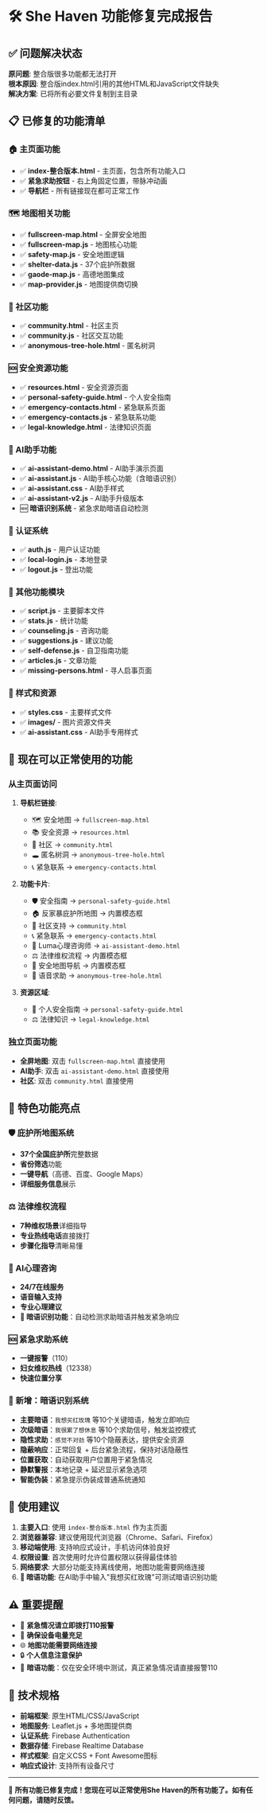 # 🛠️ She Haven 功能修复完成报告

## ✅ 问题解决状态

**原问题**: 整合版很多功能都无法打开  
**根本原因**: 整合版index.html引用的其他HTML和JavaScript文件缺失  
**解决方案**: 已将所有必要文件复制到主目录  

## 📋 已修复的功能清单

### 🏠 主页面功能
- ✅ **index-整合版本.html** - 主页面，包含所有功能入口
- ✅ **紧急求助按钮** - 右上角固定位置，带脉冲动画
- ✅ **导航栏** - 所有链接现在都可正常工作

### 🗺️ 地图相关功能
- ✅ **fullscreen-map.html** - 全屏安全地图
- ✅ **fullscreen-map.js** - 地图核心功能
- ✅ **safety-map.js** - 安全地图逻辑  
- ✅ **shelter-data.js** - 37个庇护所数据
- ✅ **gaode-map.js** - 高德地图集成
- ✅ **map-provider.js** - 地图提供商切换

### 👥 社区功能
- ✅ **community.html** - 社区主页
- ✅ **community.js** - 社区交互功能
- ✅ **anonymous-tree-hole.html** - 匿名树洞

### 🆘 安全资源功能
- ✅ **resources.html** - 安全资源页面
- ✅ **personal-safety-guide.html** - 个人安全指南
- ✅ **emergency-contacts.html** - 紧急联系页面
- ✅ **emergency-contacts.js** - 紧急联系功能
- ✅ **legal-knowledge.html** - 法律知识页面

### 🤖 AI助手功能
- ✅ **ai-assistant-demo.html** - AI助手演示页面
- ✅ **ai-assistant.js** - AI助手核心功能（含暗语识别）
- ✅ **ai-assistant.css** - AI助手样式
- ✅ **ai-assistant-v2.js** - AI助手升级版本
- 🆕 **暗语识别系统** - 紧急求助暗语自动检测

### 🔐 认证系统
- ✅ **auth.js** - 用户认证功能
- ✅ **local-login.js** - 本地登录
- ✅ **logout.js** - 登出功能

### 📱 其他功能模块
- ✅ **script.js** - 主要脚本文件
- ✅ **stats.js** - 统计功能
- ✅ **counseling.js** - 咨询功能
- ✅ **suggestions.js** - 建议功能
- ✅ **self-defense.js** - 自卫指南功能
- ✅ **articles.js** - 文章功能
- ✅ **missing-persons.html** - 寻人启事页面

### 🎨 样式和资源
- ✅ **styles.css** - 主要样式文件
- ✅ **images/** - 图片资源文件夹
- ✅ **ai-assistant.css** - AI助手专用样式

## 🎯 现在可以正常使用的功能

### 从主页面访问
1. **导航栏链接**:
   - 🗺️ 安全地图 → `fullscreen-map.html`
   - 📚 安全资源 → `resources.html`
   - 👥 社区 → `community.html`
   - 🕳️ 匿名树洞 → `anonymous-tree-hole.html`
   - 📞 紧急联系 → `emergency-contacts.html`

2. **功能卡片**:
   - 🛡️ 安全指南 → `personal-safety-guide.html`
   - 🏠 反家暴庇护所地图 → 内置模态框
   - 👥 社区支持 → `community.html`
   - 📞 紧急联系 → `emergency-contacts.html`
   - 🤖 Luma心理咨询师 → `ai-assistant-demo.html`
   - ⚖️ 法律维权流程 → 内置模态框
   - 🧭 安全地图导航 → 内置模态框
   - 🎤 语音求助 → `anonymous-tree-hole.html`

3. **资源区域**:
   - 📖 个人安全指南 → `personal-safety-guide.html`
   - ⚖️ 法律知识 → `legal-knowledge.html`

### 独立页面功能
- **全屏地图**: 双击 `fullscreen-map.html` 直接使用
- **AI助手**: 双击 `ai-assistant-demo.html` 直接使用
- **社区**: 双击 `community.html` 直接使用

## 🚀 特色功能亮点

### 🛡️ 庇护所地图系统
- **37个全国庇护所**完整数据
- **省份筛选**功能
- **一键导航**（高德、百度、Google Maps）
- **详细服务信息**展示

### ⚖️ 法律维权流程
- **7种维权场景**详细指导
- **专业热线电话**直接拨打
- **步骤化指导**清晰易懂

### 🤖 AI心理咨询
- **24/7在线服务**
- **语音输入支持**
- **专业心理建议**
- **🚨 暗语识别功能**：自动检测求助暗语并触发紧急响应

### 🆘 紧急求助系统
- **一键报警**（110）
- **妇女维权热线**（12338）
- **快速位置分享**

### 🚨 新增：暗语识别系统
- **主要暗语**：`我想买红玫瑰` 等10个关键暗语，触发立即响应
- **次级暗语**：`我很累了想休息` 等10个求助信号，触发监控模式  
- **隐性求助**：`感觉不对劲` 等10个隐蔽表达，提供安全资源
- **隐蔽响应**：正常回复 + 后台紧急流程，保持对话隐蔽性
- **位置获取**：自动获取用户位置用于紧急情况
- **静默警报**：本地记录 + 延迟显示紧急选项
- **智能伪装**：紧急提示伪装成普通系统通知

## 📱 使用建议

1. **主要入口**: 使用 `index-整合版本.html` 作为主页面
2. **浏览器兼容**: 建议使用现代浏览器（Chrome、Safari、Firefox）
3. **移动端使用**: 支持响应式设计，手机访问体验良好
4. **权限设置**: 首次使用时允许位置权限以获得最佳体验
5. **网络要求**: 大部分功能支持离线使用，地图功能需要网络连接
6. **🚨 暗语功能**: 在AI助手中输入"我想买红玫瑰"可测试暗语识别功能

## ⚠️ 重要提醒

- 🚨 **紧急情况请立即拨打110报警**
- 📱 **确保设备电量充足**
- 🌐 **地图功能需要网络连接**
- 🔒 **个人信息注意保护**
- 🚨 **暗语功能**：仅在安全环境中测试，真正紧急情况请直接报警110

## 🔧 技术规格

- **前端框架**: 原生HTML/CSS/JavaScript
- **地图服务**: Leaflet.js + 多地图提供商
- **认证系统**: Firebase Authentication
- **数据存储**: Firebase Realtime Database
- **样式框架**: 自定义CSS + Font Awesome图标
- **响应式设计**: 支持所有设备尺寸

---

💖 **所有功能已修复完成！您现在可以正常使用She Haven的所有功能了。如有任何问题，请随时反馈。** 